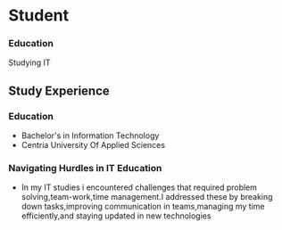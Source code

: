 # Student

### Education
Studying IT

## Study Experience

### Education
- Bachelor's in Information Technology
- Centria University Of Applied Sciences

### Navigating Hurdles in IT Education
- In my IT studies i encountered challenges that required problem solving,team-work,time management.I addressed these by breaking down tasks,improving communication in teams,managing my time efficiently,and staying updated in new technologies

